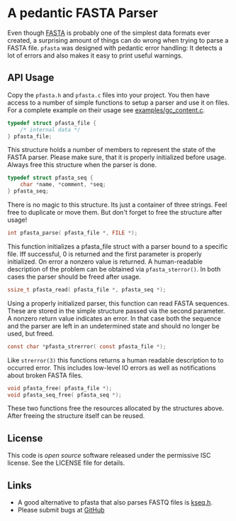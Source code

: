 # A pedantic FASTA Parser

Even though [FASTA](https://en.wikipedia.org/wiki/FASTA_format) is probably
one of the simplest data formats ever created, a surprising amount of things
can do wrong when trying to parse a FASTA file. `pfasta` was designed with pedantic error handling: It detects a lot of errors and also makes it easy to print useful warnings.

## API Usage

Copy the `pfasta.h` and `pfasta.c` files into your project. You then have access
to a number of simple functions to setup a parser and use it on files. For a complete example on their usage see [examples/gc_content.c](examples/gc_content.c).

```c
typedef struct pfasta_file {
	/* internal data */
} pfasta_file;
```

This structure holds a number of members to represent the state of the FASTA parser. Please make sure, that it is properly initialized before usage. Always free this structure when the parser is done.


```c
typedef struct pfasta_seq {
	char *name, *comment, *seq;
} pfasta_seq;
```

There is no magic to this structure. Its just a container of three strings. Feel free to duplicate or move them. But don't forget to free the structure after usage!

```c
int pfasta_parse( pfasta_file *, FILE *);
```

This function initializes a pfasta_file struct with a parser bound to a specific file. Iff successful, 0 is returned and the first parameter is properly initialized. On error a nonzero value is returned. A human-readable description of the problem can be obtained via `pfasta_sterror()`. In both cases the parser should be freed after usage.

```c
ssize_t pfasta_read( pfasta_file *, pfasta_seq *);
```

Using a properly initialized parser, this function can read FASTA sequences. These are stored in the simple structure passed via the second parameter. A nonzero return value indicates an error. In that case both the sequence and the parser are left in an undetermined state and should no longer be used, but freed.

```c
const char *pfasta_strerror( const pfasta_file *);
```

Like `strerror(3)` this functions returns a human readable description to to occurred error. This includes low-level IO errors as well as notifications about broken FASTA files.

```c
void pfasta_free( pfasta_file *);
void pfasta_seq_free( pfasta_seq *);
```

These two functions free the resources allocated by the structures above. After freeing the structure itself can be reused.

## License

This code is *open source* software released under the permissive ISC license. See the LICENSE file for details.

## Links

- A good alternative to pfasta that also parses FASTQ files is [kseq.h](https://github.com/lh3/seqtk).
- Please submit bugs at [GitHub](https://github.com/kloetzl/pfasta/issues)
